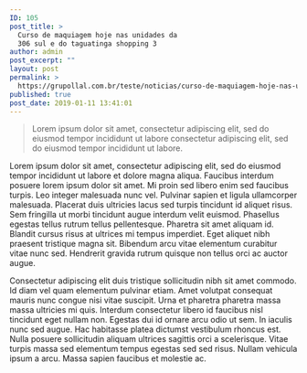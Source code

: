 ```yaml
---
ID: 105
post_title: >
  Curso de maquiagem hoje nas unidades da
  306 sul e do taguatinga shopping 3
author: admin
post_excerpt: ""
layout: post
permalink: >
  https://grupollal.com.br/teste/noticias/curso-de-maquiagem-hoje-nas-unidades-da-306-sul-e-do-taguatinga-shopping-3/
published: true
post_date: 2019-01-11 13:41:01
---
```

<blockquote>Lorem ipsum dolor sit amet, consectetur adipiscing elit, sed do eiusmod tempor incididunt ut labore consectetur adipiscing elit, sed do eiusmod tempor incididunt ut labore.</blockquote>
Lorem ipsum dolor sit amet, consectetur adipiscing elit, sed do eiusmod tempor incididunt ut labore et dolore magna aliqua. Faucibus interdum posuere lorem ipsum dolor sit amet. Mi proin sed libero enim sed faucibus turpis. Leo integer malesuada nunc vel. Pulvinar sapien et ligula ullamcorper malesuada. Placerat duis ultricies lacus sed turpis tincidunt id aliquet risus. Sem fringilla ut morbi tincidunt augue interdum velit euismod. Phasellus egestas tellus rutrum tellus pellentesque. Pharetra sit amet aliquam id. Blandit cursus risus at ultrices mi tempus imperdiet. Eget aliquet nibh praesent tristique magna sit. Bibendum arcu vitae elementum curabitur vitae nunc sed. Hendrerit gravida rutrum quisque non tellus orci ac auctor augue.

Consectetur adipiscing elit duis tristique sollicitudin nibh sit amet commodo. Id diam vel quam elementum pulvinar etiam. Amet volutpat consequat mauris nunc congue nisi vitae suscipit. Urna et pharetra pharetra massa massa ultricies mi quis. Interdum consectetur libero id faucibus nisl tincidunt eget nullam non. Egestas dui id ornare arcu odio ut sem. In iaculis nunc sed augue. Hac habitasse platea dictumst vestibulum rhoncus est. Nulla posuere sollicitudin aliquam ultrices sagittis orci a scelerisque. Vitae turpis massa sed elementum tempus egestas sed sed risus. Nullam vehicula ipsum a arcu. Massa sapien faucibus et molestie ac.